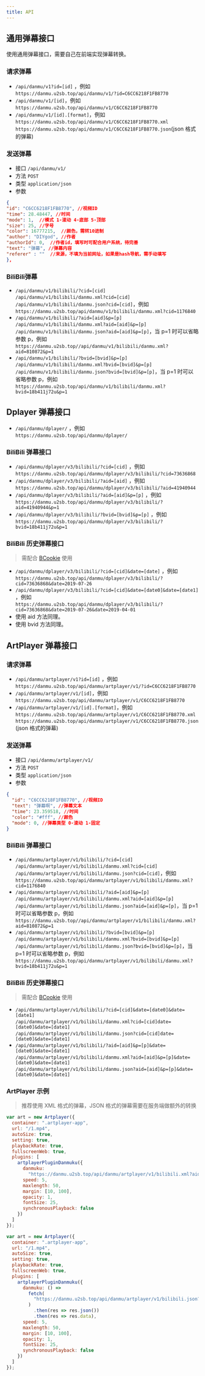 ```yaml
---
title: API
---
```


## 通用弹幕接口

使用通用弹幕接口，需要自己在前端实现弹幕转换。

### 请求弹幕

- `/api/danmu/v1?id=[id]` ，例如  
  `https://danmu.u2sb.top/api/danmu/v1/?id=C6CC6218F1FB8770`
- `/api/danmu/v1/[id]`，例如  
  `https://danmu.u2sb.top/api/danmu/v1/C6CC6218F1FB8770`
- `/api/danmu/v1/[id].[format]`，例如  
  `https://danmu.u2sb.top/api/danmu/v1/C6CC6218F1FB8770.xml`
  `https://danmu.u2sb.top/api/danmu/v1/C6CC6218F1FB8770.json`(json 格式的弹幕)

### 发送弹幕

- 接口 `/api/danmu/v1/`
- 方法 `POST`
- 类型 `application/json`
- 参数

```json
{
"id": "C6CC6218F1FB8770", //视频ID
"time": 28.48447, //时间
"mode": 1,  //模式 1-滚动 4-底部 5-顶部
"size": 25, //字号
"color": 16777215,  //颜色，需转10进制
"author": "DIYgod", //作者
"authorId": 0,  //作者id，填写时可配合用户系统，待完善
"text": "弹幕", //弹幕内容
"referer" : ""  //来源，不填为当前网址，如果是hash导航，需手动填写
},
```

### BiliBili弹幕

- `/api/danmu/v1/bilibili/?cid=[cid]`  
  `/api/danmu/v1/bilibili/danmu.xml?cid=[cid]`  
  `/api/danmu/v1/bilibili/danmu.json?cid=[cid]`，例如  
  `https://danmu.u2sb.top/api/danmu/v1/bilibili/danmu.xml?cid=1176840`
- `/api/danmu/v1/bilibili/?aid=[aid]&p=[p]`  
  `/api/danmu/v1/bilibili/danmu.xml?aid=[aid]&p=[p]`  
  `/api/danmu/v1/bilibili/danmu.json?aid=[aid]&p=[p]`，当 p=1 时可以省略参数 p，例如
  `https://danmu.u2sb.top//api/danmu/v1/bilibili/danmu.xml?aid=810872&p=1`
- `/api/danmu/v1/bilibili/?bvid=[bvid]&p=[p]`  
  `/api/danmu/v1/bilibili/danmu.xml?bvid=[bvid]&p=[p]`  
  `/api/danmu/v1/bilibili/danmu.json?bvid=[bvid]&p=[p]`，当 p=1 时可以省略参数 p，例如
  `https://danmu.u2sb.top/api/danmu/v1/bilibili/danmu.xml?bvid=18b411j72u&p=1`

## Dplayer 弹幕接口

- `/api/danmu/dplayer/` ，例如  
  `https://danmu.u2sb.top/api/danmu/dplayer/`

### BiliBili 弹幕接口

- `/api/danmu/dplayer/v3/bilibili/?cid=[cid]` ，例如  
  `https://danmu.u2sb.top/api/danmu/dplayer/v3/bilibili/?cid=73636868`
- `/api/danmu/dplayer/v3/bilibili/?aid=[aid]` ，例如  
  `https://danmu.u2sb.top/api/danmu/dplayer/v3/bilibili/?aid=41940944`
- `/api/danmu/dplayer/v3/bilibili/?aid=[aid]&p=[p]` ，例如  
  `https://danmu.u2sb.top/api/danmu/dplayer/v3/bilibili/?aid=41940944&p=1`
- `/api/danmu/dplayer/v3/bilibili/?bvid=[bvid]&p=[p]` ，例如  
  `https://danmu.u2sb.top/api/danmu/dplayer/v3/bilibili/?bvid=18b411j72u&p=1`

### BiliBili 历史弹幕接口

> 需配合 [BCookie](/danmu/install.html#配置文件解释) 使用

- `/api/danmu/dplayer/v3/bilibili/?cid=[cid]&date=[date]` ，例如  
  `https://danmu.u2sb.top/api/danmu/dplayer/v3/bilibili/?cid=73636868&date=2019-07-26`
- `/api/danmu/dplayer/v3/bilibili/?cid=[cid]&date=[date0]&date=[date1]` ，例如  
  `https://danmu.u2sb.top/api/danmu/dplayer/v3/bilibili/?cid=73636868&date=2019-07-26&date=2019-04-01`
- 使用 aid 方法同理。
- 使用 bvid 方法同理。

## ArtPlayer 弹幕接口

### 请求弹幕

- `/api/danmu/artplayer/v1?id=[id]` ，例如  
  `https://danmu.u2sb.top/api/danmu/artplayer/v1/?id=C6CC6218F1FB8770`
- `/api/danmu/artplayer/v1/[id]`，例如  
  `https://danmu.u2sb.top/api/danmu/artplayer/v1/C6CC6218F1FB8770`
- `/api/danmu/artplayer/v1/[id].[format]`，例如  
  `https://danmu.u2sb.top/api/danmu/artplayer/v1/C6CC6218F1FB8770.xml`
  `https://danmu.u2sb.top/api/danmu/artplayer/v1/C6CC6218F1FB8770.json`(json 格式的弹幕)

### 发送弹幕

- 接口 `/api/danmu/artplayer/v1/`
- 方法 `POST`
- 类型 `application/json`
- 参数

```json
{
  "id": "C6CC6218F1FB8770", //视频ID
  "text": "弹幕啊", //弹幕文本
  "time": 23.359518, //时间
  "color": "#fff", //颜色 
  "mode": 0, //弹幕类型 0-滚动 1-固定
}
```

### BiliBili 弹幕接口

- `/api/danmu/artplayer/v1/bilibili/?cid=[cid]`  
  `/api/danmu/artplayer/v1/bilibili/danmu.xml?cid=[cid]`  
  `/api/danmu/artplayer/v1/bilibili/danmu.json?cid=[cid]`，例如  
  `https://danmu.u2sb.top/api/danmu/artplayer/v1/bilibili/danmu.xml?cid=1176840`
- `/api/danmu/artplayer/v1/bilibili/?aid=[aid]&p=[p]`  
  `/api/danmu/artplayer/v1/bilibili/danmu.xml?aid=[aid]&p=[p]`  
  `/api/danmu/artplayer/v1/bilibili/danmu.json?aid=[aid]&p=[p]`，当 p=1 时可以省略参数 p，例如
  `https://danmu.u2sb.top//api/danmu/artplayer/v1/bilibili/danmu.xml?aid=810872&p=1`
- `/api/danmu/artplayer/v1/bilibili/?bvid=[bvid]&p=[p]`  
  `/api/danmu/artplayer/v1/bilibili/danmu.xml?bvid=[bvid]&p=[p]`  
  `/api/danmu/artplayer/v1/bilibili/danmu.json?bvid=[bvid]&p=[p]`，当 p=1 时可以省略参数 p，例如
  `https://danmu.u2sb.top/api/danmu/artplayer/v1/bilibili/danmu.xml?bvid=18b411j72u&p=1`

### BiliBili 历史弹幕接口

> 需配合 [BCookie](/danmu/install.html#配置文件解释) 使用

- `/api/danmu/artplayer/v1/bilibili/?cid=[cid]&date=[date0]&date=[date1]`  
  `/api/danmu/artplayer/v1/bilibili/danmu.xml?cid=[cid]date=[date0]&date=[date1]`  
  `/api/danmu/artplayer/v1/bilibili/danmu.json?cid=[cid]date=[date0]&date=[date1]`
- `/api/danmu/artplayer/v1/bilibili/?aid=[aid]&p=[p]&date=[date0]&date=[date1]`  
  `/api/danmu/artplayer/v1/bilibili/danmu.xml?aid=[aid]&p=[p]&date=[date0]&date=[date1]`  
  `/api/danmu/artplayer/v1/bilibili/danmu.json?aid=[aid]&p=[p]&date=[date0]&date=[date1]`


### ArtPlayer 示例

> 推荐使用 XML 格式的弹幕，JSON 格式的弹幕需要在服务端做额外的转换

```js xml格式
var art = new Artplayer({
  container: ".artplayer-app",
  url: "/1.mp4",
  autoSize: true,
  setting: true,
  playbackRate: true,
  fullscreenWeb: true,
  plugins: [
    artplayerPluginDanmuku({
      danmuku:
        "https://danmu.u2sb.top/api/danmu/artplayer/v1/bilibili.xml?aid=810872&p=1",
      speed: 5,
      maxlength: 50,
      margin: [10, 100],
      opacity: 1,
      fontSize: 25,
      synchronousPlayback: false
    })
  ]
});
```

```js json格式
var art = new Artplayer({
  container: ".artplayer-app",
  url: "/1.mp4",
  autoSize: true,
  setting: true,
  playbackRate: true,
  fullscreenWeb: true,
  plugins: [
    artplayerPluginDanmuku({
      danmuku: () =>
        fetch(
          "https://danmu.u2sb.top/api/danmu/artplayer/v1/bilibili.json?aid=810872&p=1"
        )
          .then(res => res.json())
          .then(res => res.data),
      speed: 5,
      maxlength: 50,
      margin: [10, 100],
      opacity: 1,
      fontSize: 25,
      synchronousPlayback: false
    })
  ]
});
```

<ClientOnly>
  <Vssue title="API-danmu | 弹幕服务器文档" />
</ClientOnly>
